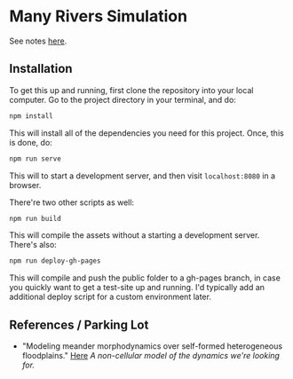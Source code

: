 # Many Rivers Simulation

See notes [here](https://docs.google.com/document/d/12PQ0wF_xWlWM-RUFgz8H5vhUfOcaQMElsj9E-nqdxzM/edit).

## Installation

To get this up and running, first clone the repository into your local computer. Go to the project directory in your terminal, and do:

```sh
npm install
```

This will install all of the dependencies you need for this project. Once, this is done, do:

```sh
npm run serve
```

This will to start a development server, and then visit `localhost:8080` in a browser.

There're two other scripts as well:

```sh
npm run build
```

This will compile the assets without a starting a development server. There's also:

```sh
npm run deploy-gh-pages
```

This will compile and push the public folder to a gh-pages branch, in case you quickly want to get a test-site up and running. I'd typically add an additional deploy script for a custom environment later.

## References / Parking Lot

- "Modeling meander morphodynamics over self-formed heterogeneous floodplains." [Here](https://agupubs.onlinelibrary.wiley.com/doi/full/10.1002/2017WR020726) *A non-cellular model of the dynamics we're looking for.*